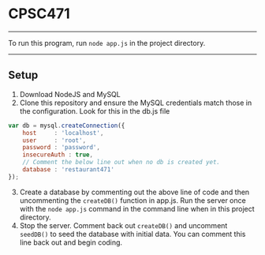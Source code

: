# CPSC471
----

To run this program, run `node app.js` in the project directory.

----
## Setup
1. Download NodeJS and MySQL
2. Clone this repository and ensure the MySQL credentials match those in the configuration. Look for this in the db.js file
```javascript
var db = mysql.createConnection({
    host     : 'localhost',
    user     : 'root',
    password : 'password',
    insecureAuth : true,
    // Comment the below line out when no db is created yet.
    database : 'restaurant471'
});
```
3. Create a database by commenting out the above line of code and then uncommenting the `createDB()` function in app.js. Run the server once with the `node app.js` command in the command line when in this project directory.
4. Stop the server. Comment back out `createDB()` and uncomment `seedDB()` to seed the database with initial data. You can comment this line back out and begin coding. 
